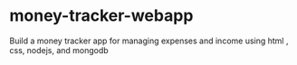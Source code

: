 # money-tracker-webapp
Build a money tracker app for managing expenses and income using html , css, nodejs, and mongodb
